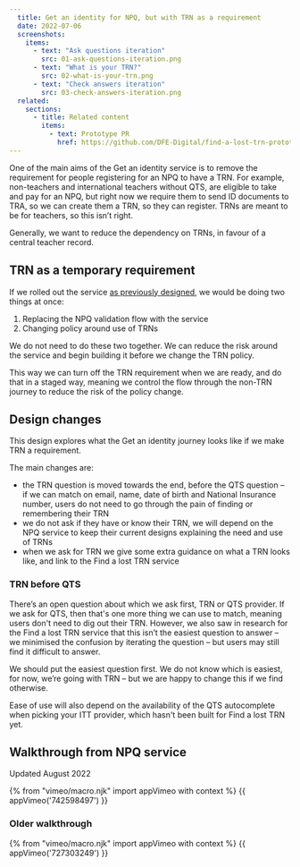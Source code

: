 ```yaml
---
  title: Get an identity for NPQ, but with TRN as a requirement
  date: 2022-07-06
  screenshots:
    items:
      - text: "Ask questions iteration"
        src: 01-ask-questions-iteration.png
      - text: "What is your TRN?"
        src: 02-what-is-your-trn.png
      - text: "Check answers iteration"
        src: 03-check-answers-iteration.png
  related:
    sections:
      - title: Related content
        items:
          - text: Prototype PR
            href: https://github.com/DFE-Digital/find-a-lost-trn-prototype/pull/119
---
```


One of the main aims of the Get an identity service is to remove the requirement for people registering for an NPQ to have a TRN. For example, non-teachers and international teachers without QTS, are eligible to take and pay for an NPQ, but right now we require them to send ID documents to TRA, so we can create them a TRN, so they can register. TRNs are meant to be for teachers, so this isn’t right.

Generally, we want to reduce the dependency on TRNs, in favour of a central teacher record.

## TRN as a temporary requirement

If we rolled out the service [as previously designed](/get-an-identity/npq-without-a-trn/), we would be doing two things at once:

1. Replacing the NPQ validation flow with the service
2. Changing policy around use of TRNs

We do not need to do these two together. We can reduce the risk around the service and begin building it before we change the TRN policy.

This way we can turn off the TRN requirement when we are ready, and do that in a staged way, meaning we control the flow through the non-TRN journey to reduce the risk of the policy change.

## Design changes

This design explores what the Get an identity journey looks like if we make TRN a requirement.

The main changes are:

- the TRN question is moved towards the end, before the QTS question – if we can match on email, name, date of birth and National Insurance number, users do not need to go through the pain of finding or remembering their TRN
- we do not ask if they have or know their TRN, we will depend on the NPQ service to keep their current designs explaining the need and use of TRNs
- when we ask for TRN we give some extra guidance on what a TRN looks like, and link to the Find a lost TRN service

### TRN before QTS

There’s an open question about which we ask first, TRN or QTS provider. If we ask for QTS, then that's one more thing we can use to match, meaning users don't need to dig out their TRN. However, we also saw in research for the Find a lost TRN service that this isn’t the easiest question to answer – we minimised the confusion by iterating the question – but users may still find it difficult to answer.

We should put the easiest question first. We do not know which is easiest, for now, we’re going with TRN – but we are happy to change this if we find otherwise.

Ease of use will also depend on the availability of the QTS autocomplete when picking your ITT provider, which hasn't been built for Find a lost TRN yet.

## Walkthrough from NPQ service

Updated August 2022

{% from "vimeo/macro.njk" import appVimeo with context %}
{{ appVimeo('742598497') }}

### Older walkthrough

{% from "vimeo/macro.njk" import appVimeo with context %}
{{ appVimeo('727303249') }}
